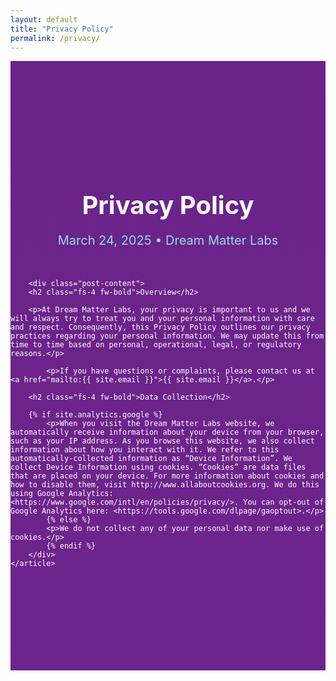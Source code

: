 ```yaml
---
layout: default
title: "Privacy Policy"
permalink: /privacy/
---
```

<section style="background: linear-gradient(to bottom, #6A2388, #812BA5, #92dce5); background-size: 100% 300vh; background-repeat: no-repeat">
    <article class="post">
        <header class="post-header">
            <h1 class="post-title">Privacy Policy</h1>
            <p class="post-meta">March 24, 2025 • Dream Matter Labs</p>
        </header>

        <div class="post-content">
	    <h2 class="fs-4 fw-bold">Overview</h2>

	    <p>At Dream Matter Labs, your privacy is important to us and we will always try to treat you and your personal information with care and respect. Consequently, this Privacy Policy outlines our privacy practices regarding your personal information. We may update this from time to time based on personal, operational, legal, or regulatory reasons.</p>

            <p>If you have questions or complaints, please contact us at <a href="mailto:{{ site.email }}">{{ site.email }}</a>.</p>

	    <h2 class="fs-4 fw-bold">Data Collection</h2>

   	    {% if site.analytics.google %}
            <p>When you visit the Dream Matter Labs website, we automatically receive information about your device from your browser, such as your IP address. As you browse this website, we also collect information about how you interact with it. We refer to this automatically-collected information as “Device Information”. We collect Device Information using cookies. “Cookies” are data files that are placed on your device. For more information about cookies and how to disable them, visit http://www.allaboutcookies.org. We do this using Google Analytics: <https://www.google.com/intl/en/policies/privacy/>. You can opt-out of Google Analytics here: <https://tools.google.com/dlpage/gaoptout>.</p>
            {% else %}
            <p>We do not collect any of your personal data nor make use of cookies.</p>
            {% endif %}
        </div>
    </article>
</section>

<style>
    .post {
        max-width: 800px;
        margin: 0 auto;
	padding: 150px 0 150px 0;
	color: white;
    }

    .post-header {
        margin-bottom: 50px;
        text-align: center;
    }

    .post-title {
        font-size: 2.5rem;
        margin-bottom: 15px;
        font-weight: bold;
    }

    .post-meta {
        font-size: 1.25rem;
        color: #92dce5;
        margin-bottom: 0;
    }

    .post-content {
        font-size: 1.25rem;
        line-height: 1.6;
        margin-bottom: 50px;
    }
</style>